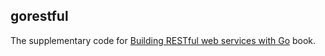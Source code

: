 ## gorestful

The supplementary code for [Building RESTful web services with Go](https://www.packtpub.com/application-development/building-restful-web-services-go) book.
